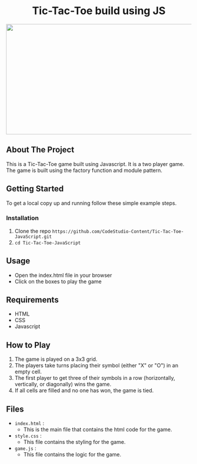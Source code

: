 <h1 align="center">Tic-Tac-Toe build using JS</h1>

<div align="center">
     
<img src="https://user-images.githubusercontent.com/77020164/221343343-66112812-6734-41a7-97a1-a24991c33814.gif" width="700" height="300" />

</div>


## About The Project

This is a Tic-Tac-Toe game built using Javascript. It is a two player game. The game is built using the factory function and module pattern.

## Getting Started

To get a local copy up and running follow these simple example steps.

### Installation

1. Clone the repo `https://github.com/CodeStudio-Content/Tic-Tac-Toe-JavaScript.git` 
2. `cd Tic-Tac-Toe-JavaScript`

## Usage

- Open the index.html file in your browser
- Click on the boxes to play the game


## Requirements

- HTML
- CSS
- Javascript

## How to Play

1. The game is played on a 3x3 grid.
2. The players take turns placing their symbol (either "X" or "O") in an empty cell.
3. The first player to get three of their symbols in a row (horizontally, vertically, or diagonally) wins the game.
4. If all cells are filled and no one has won, the game is tied.

## Files

- `index.html` :
    * This is the main file that contains the html code for the game.
- `style.css` :
    * This file contains the styling for the game.
- `game.js` :
    * This file contains the logic for the game.



